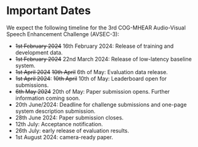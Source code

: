 # Important Dates

We expect the following timeline for the 3rd COG-MHEAR Audio-Visual Speech Enhancement Challenge (AVSEC-3):

- ~~1st February 2024~~ 16th February 2024: Release of training and development data. 
- ~~1st February 2024~~ 22nd March 2024: Release of low-latency baseline system. 
- ~~1st April 2024~~ ~~10th April~~ 6th of May: Evaluation data release. 
- ~~1st April 2024~~: ~~10th April~~ 10th of May: Leaderboard open for submissions. 
- ~~6th May 2024~~ 20th of May: Paper submission opens. Further information coming soon. 
- 20th June/2024: Deadline for challenge submissions and one-page system description submission.
- 28th June 2024: Paper submission closes. 
- 12th July: Acceptance notification. 
- 26th July: early release of evaluation results.
- 1st August 2024: camera-ready paper. 

